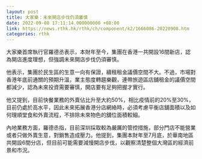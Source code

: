 ```yaml
---
layout: post
title: 大家樂：未來開店步伐仍須審慎
date: 2022-09-08 17:11:14.000000000 +08:00
link: https://news.rthk.hk/rthk/ch/component/k2/1666086-20220908.htm
categories: rthk
---
```


大家樂首席執行官羅德丞表示，本財年至今，集團在香港一共開設16間新店，認為開店進度理想，但強調未來開店步伐仍須審慎。

他表示，集團於民生區的生意一向有保證，續租租金議價空間不大。不過，市場對香港年底前通關的預期升溫，業主態度轉趨樂觀，連帶旅遊區店舖租金的議價空間都減少，認為未來投資需要審慎，開店要有足夠把握才實行。

他又提到，目前快餐業務的外賣佔比升至大約50%，相比疫情前的20%至30%，目前仍處於高水平，因此未來拓展香港分店網絡時，必須考慮平衡店舖面積以及如何理順堂食和外賣流程，不排除未來物色的舖位面積較細。

內地業務方面，羅德丞指，目前深圳採取較為嚴厲的管控措施，部分門店不能營業或者只做外賣生意，對銷售造成壓力。他提到，集團本財年至7月底，於華南地區共開設6間分店，但目前可能需要減慢開店步伐，以觀察清楚整個大灣區的經濟前景和市況。
